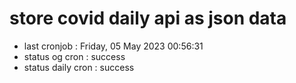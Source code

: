 # store covid daily api as json data

- last cronjob : Friday, 05 May 2023 00:56:31
- status og cron : success
- status daily cron : success
      
      